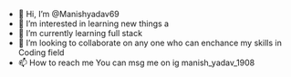 - 👋 Hi, I’m @Manishyadav69
- 👀 I’m interested in learning new things a
- 🌱 I’m currently learning full stack 
- 💞️ I’m looking to collaborate on any one who can enchance my skills in Coding field
- 📫 How to reach me You can msg me on ig manish_yadav_1908

<!---
Manishyadav69/Manishyadav69 is a ✨ special ✨ repository because its `README.md` (this file) appears on your GitHub profile.
You can click the Preview link to take a look at your changes.
--->
